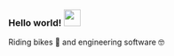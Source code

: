 ### Hello world! <img src="https://media.giphy.com/media/hvRJCLFzcasrR4ia7z/giphy.gif" width="30px">

Riding bikes 🚵 and engineering software 🤓
